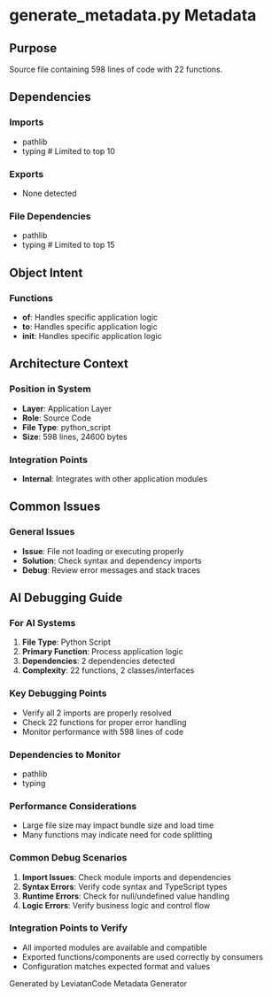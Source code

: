 # generate_metadata.py Metadata

## Purpose
Source file containing 598 lines of code with 22 functions.

## Dependencies

### Imports
- pathlib
- typing  # Limited to top 10

### Exports
- None detected

### File Dependencies
- pathlib
- typing  # Limited to top 15

## Object Intent

### Functions
- **of**: Handles specific application logic
- **to**: Handles specific application logic
- **__init__**: Handles specific application logic


## Architecture Context

### Position in System
- **Layer**: Application Layer
- **Role**: Source Code
- **File Type**: python_script
- **Size**: 598 lines, 24600 bytes

### Integration Points
- **Internal**: Integrates with other application modules

## Common Issues

### General Issues
- **Issue**: File not loading or executing properly
- **Solution**: Check syntax and dependency imports
- **Debug**: Review error messages and stack traces

## AI Debugging Guide

### For AI Systems
1. **File Type**: Python Script
2. **Primary Function**: Process application logic
3. **Dependencies**: 2 dependencies detected
4. **Complexity**: 22 functions, 2 classes/interfaces

### Key Debugging Points
- Verify all 2 imports are properly resolved
- Check 22 functions for proper error handling
- Monitor performance with 598 lines of code

### Dependencies to Monitor
- pathlib
- typing

### Performance Considerations
- Large file size may impact bundle size and load time
- Many functions may indicate need for code splitting

### Common Debug Scenarios
1. **Import Issues**: Check module imports and dependencies
2. **Syntax Errors**: Verify code syntax and TypeScript types
3. **Runtime Errors**: Check for null/undefined value handling
4. **Logic Errors**: Verify business logic and control flow

### Integration Points to Verify
- All imported modules are available and compatible
- Exported functions/components are used correctly by consumers
- Configuration matches expected format and values

Generated by LeviatanCode Metadata Generator
